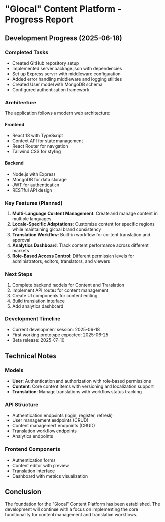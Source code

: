 # "Glocal" Content Platform - Progress Report

## Development Progress (2025-06-18)

### Completed Tasks
- Created GitHub repository setup
- Implemented server package.json with dependencies
- Set up Express server with middleware configuration
- Added error handling middleware and logging utilities
- Created User model with MongoDB schema
- Configured authentication framework

### Architecture

The application follows a modern web architecture:

#### Frontend
- React 18 with TypeScript
- Context API for state management
- React Router for navigation
- Tailwind CSS for styling

#### Backend
- Node.js with Express
- MongoDB for data storage
- JWT for authentication
- RESTful API design

### Key Features (Planned)

1. **Multi-Language Content Management**: Create and manage content in multiple languages
2. **Locale-Specific Adaptations**: Customize content for specific regions while maintaining global brand consistency
3. **Translation Workflow**: Built-in workflow for content translation and approval
4. **Analytics Dashboard**: Track content performance across different markets
5. **Role-Based Access Control**: Different permission levels for administrators, editors, translators, and viewers

### Next Steps

1. Complete backend models for Content and Translation
2. Implement API routes for content management
3. Create UI components for content editing
4. Build translation interface
5. Add analytics dashboard

### Development Timeline

- Current development session: 2025-06-18
- First working prototype expected: 2025-06-25
- Beta release: 2025-07-10

## Technical Notes

### Models
- **User**: Authentication and authorization with role-based permissions
- **Content**: Core content items with versioning and localization support
- **Translation**: Manage translations with workflow status tracking

### API Structure
- Authentication endpoints (login, register, refresh)
- User management endpoints (CRUD)
- Content management endpoints (CRUD)
- Translation workflow endpoints
- Analytics endpoints

### Frontend Components
- Authentication forms
- Content editor with preview
- Translation interface
- Dashboard with metrics visualization

## Conclusion

The foundation for the "Glocal" Content Platform has been established. The development will continue with a focus on implementing the core functionality for content management and translation workflows.